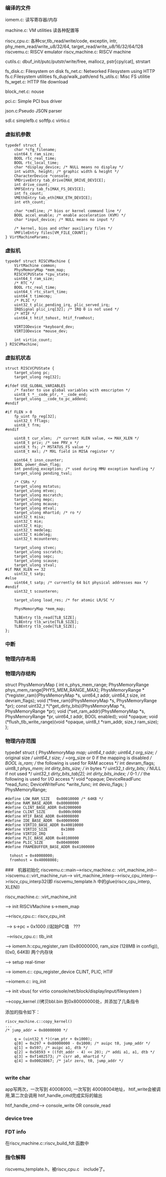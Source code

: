 ### 编译的文件



iomem.c: 读写寄存器/内存

machine.c: VM utilities  读各种配置等

riscv_cpu.c: 各种csr,tlb_read/write/code, exceptin, intr, phy_mem_read/write_u8/32/64, target_read/write_u8/16/32/64/128
riscvemu.c: RISCV emulator
riscv_machine.c: RISCV machine

cutils.c: dbuf_init/putc/putstr/write/free, mallocz, pstr[cpy/cat], strstart

fs_disk.c:  Filesystem on disk
fs_net.c: Networked Filesystem using HTTP
fs.c:Filesystem utilities  fs_dup/walk_path/end
fs_utils.c: Misc FS utilitie
fs_wget.c: HTTP file download 

block_net.c: nouse

pci.c: Simple PCI bus driver

json.c:Pseudo JSON parser

sdl.c  simplefb.c  softfp.c  virtio.c



### 虚拟机参数
```
typedef struct {
    char *cfg_filename;
    uint64_t ram_size;
    BOOL rtc_real_time;
    BOOL rtc_local_time;
    char *display_device; /* NULL means no display */
    int width, height; /* graphic width & height */
    CharacterDevice *console;
    VMDriveEntry tab_drive[MAX_DRIVE_DEVICE];
    int drive_count;
    VMFSEntry tab_fs[MAX_FS_DEVICE];
    int fs_count;
    VMEthEntry tab_eth[MAX_ETH_DEVICE];
    int eth_count;

    char *cmdline; /* bios or kernel command line */
    BOOL accel_enable; /* enable acceleration (KVM) */
    char *input_device; /* NULL means no input */
    
    /* kernel, bios and other auxiliary files */
    VMFileEntry files[VM_FILE_COUNT];
} VirtMachineParams;
```

### 虚拟机

```
typedef struct RISCVMachine {
    VirtMachine common;
    PhysMemoryMap *mem_map;
    RISCVCPUState *cpu_state;
    uint64_t ram_size;
    /* RTC */
    BOOL rtc_real_time;
    uint64_t rtc_start_time;
    uint64_t timecmp;
    /* PLIC */
    uint32_t plic_pending_irq, plic_served_irq;
    IRQSignal plic_irq[32]; /* IRQ 0 is not used */
    /* HTIF */
    uint64_t htif_tohost, htif_fromhost;

    VIRTIODevice *keyboard_dev;
    VIRTIODevice *mouse_dev;

    int virtio_count;
} RISCVMachine;
```



### 虚拟机状态

```
struct RISCVCPUState {
    target_ulong pc;
    target_ulong reg[32];

#ifdef USE_GLOBAL_VARIABLES
    /* faster to use global variables with emscripten */
    uint8_t *__code_ptr, *__code_end;
    target_ulong __code_to_pc_addend;
#endif
    
#if FLEN > 0
    fp_uint fp_reg[32];
    uint32_t fflags;
    uint8_t frm;
#endif
    
    uint8_t cur_xlen;  /* current XLEN value, <= MAX_XLEN */
    uint8_t priv; /* see PRV_x */
    uint8_t fs; /* MSTATUS_FS value */
    uint8_t mxl; /* MXL field in MISA register */
    
    uint64_t insn_counter;
    BOOL power_down_flag;
    int pending_exception; /* used during MMU exception handling */
    target_ulong pending_tval;
    
    /* CSRs */
    target_ulong mstatus;
    target_ulong mtvec;
    target_ulong mscratch;
    target_ulong mepc;
    target_ulong mcause;
    target_ulong mtval;
    target_ulong mhartid; /* ro */
    uint32_t misa;
    uint32_t mie;
    uint32_t mip;
    uint32_t medeleg;
    uint32_t mideleg;
    uint32_t mcounteren;
    
    target_ulong stvec;
    target_ulong sscratch;
    target_ulong sepc;
    target_ulong scause;
    target_ulong stval;
#if MAX_XLEN == 32
    uint32_t satp;
#else
    uint64_t satp; /* currently 64 bit physical addresses max */
#endif
    uint32_t scounteren;

    target_ulong load_res; /* for atomic LR/SC */

    PhysMemoryMap *mem_map;

    TLBEntry tlb_read[TLB_SIZE];
    TLBEntry tlb_write[TLB_SIZE];
    TLBEntry tlb_code[TLB_SIZE];
};
```

### 中断


### 物理内存布局

### 物理内存结构
struct PhysMemoryMap {
    int n_phys_mem_range;
    PhysMemoryRange phys_mem_range[PHYS_MEM_RANGE_MAX];
    PhysMemoryRange *(*register_ram)(PhysMemoryMap *s, uint64_t addr,
                                     uint64_t size, int devram_flags);
    void (*free_ram)(PhysMemoryMap *s, PhysMemoryRange *pr);
    const uint32_t *(*get_dirty_bits)(PhysMemoryMap *s, PhysMemoryRange *pr);
    void (*set_ram_addr)(PhysMemoryMap *s, PhysMemoryRange *pr, uint64_t addr,
                         BOOL enabled);
    void *opaque;
    void (*flush_tlb_write_range)(void *opaque, uint8_t *ram_addr,
                                  size_t ram_size);
};

### 物理内存范围
typedef struct {
    PhysMemoryMap *map;
    uint64_t addr;
    uint64_t org_size; /* original size */
    uint64_t size; /* =org_size or 0 if the mapping is disabled */
    BOOL is_ram;
    /* the following is used for RAM access */
    int devram_flags;
    uint8_t *phys_mem;
    int dirty_bits_size; /* in bytes */
    uint32_t *dirty_bits; /* NULL if not used */
    uint32_t *dirty_bits_tab[2];
    int dirty_bits_index; /* 0-1 */
    /* the following is used for I/O access */
    void *opaque;
    DeviceReadFunc *read_func;
    DeviceWriteFunc *write_func;
    int devio_flags;
} PhysMemoryRange;


```
#define LOW_RAM_SIZE   0x00010000 /* 64KB */
#define RAM_BASE_ADDR  0x80000000
#define CLINT_BASE_ADDR 0x02000000
#define CLINT_SIZE      0x000c0000
#define HTIF_BASE_ADDR 0x40008000
#define IDE_BASE_ADDR  0x40009000
#define VIRTIO_BASE_ADDR 0x40010000
#define VIRTIO_SIZE      0x1000
#define VIRTIO_IRQ       1
#define PLIC_BASE_ADDR 0x40100000
#define PLIC_SIZE      0x00400000
#define FRAMEBUFFER_BASE_ADDR 0x41000000

  tohost = 0x40008000;
  fromhost = 0x40008008;

```


###　机器初始化
riscvemu.c::main-->riscv_machine.c: :virt_machine_init-->iscvemu.c::virt_machine_run--> virt_machine_interp-->riscv_cpu_interp-->riscv_cpu_interp32(即 riscvemu_template.h 中的glue(riscv_cpu_interp, XLEN))



riscv_machine.c: :virt_machine_init

 --> init  RISCVMachine s->mem_map

  -->riscv_cpu.c:: riscv_cpu_init

​       --> s->pc = 0x1000  //起始PC值　???　

​       -->riscv_cpu.c:: tlb_init

--> iomem.h::cpu_register_ram (0x80000000, ram_size (128MB in config)), (0x0, 64KB) 两个内存块

--> setup real-timer

--> iomem.c:: cpu_register_device  CLINT, PLIC, HTIF

-->iomem.c:: irq_init

--> init vbus( for virtio console/net/block/display/input/filesystem )

-->copy_kernel //拷贝bbl.bin 到0x80000000处，并添加了几条指令



添加的指令如下：

```
riscv_machine.c::copy_kernel()
...    
/* jump_addr = 0x80000000 */
    
    q = (uint32_t *)(ram_ptr + 0x1000);
    q[0] = 0x297 + 0x80000000 - 0x1000; /* auipc t0, jump_addr */
    q[1] = 0x597; /* auipc a1, dtb */
    q[2] = 0x58593 + ((fdt_addr - 4) << 20); /* addi a1, a1, dtb */
    q[3] = 0xf1402573; /* csrr a0, mhartid */
    q[4] = 0x00028067; /* jalr zero, t0, jump_addr */
    
```




### write char
app写两次，一次写到 40008000, 一次写到 40008004地址，
htif_write会被调用,第二次会调用 htif_handle_cmd完成实际的输出    

htif_handle_cmd--> console_write OR  console_read
### device tree


### FDT info
在riscv_machine.c::riscv_build_fdt 函数中


### 指令解释
riscvemu_template.h，被riscv_cpu.c　include了。
